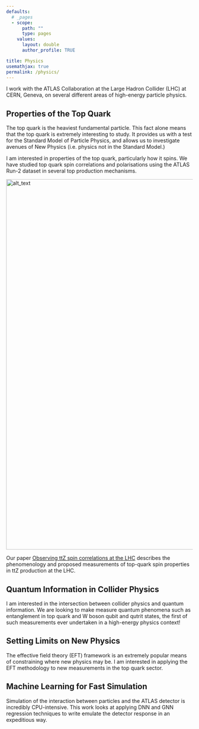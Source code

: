 ```yaml
---
defaults:
  # _pages
  - scope:
      path: ""
      type: pages
    values:
      layout: double
      author_profile: TRUE

title: Physics
usemathjax: true
permalink: /physics/
---
```


<!-- # Physics  -->

I work with the ATLAS Collaboration at the Large Hadron Collider (LHC) at CERN,
Geneva, on several different areas of high-energy particle physics.

## Properties of the Top Quark
The top quark is the heaviest fundamental particle. This fact alone means that
the top quark is extremely interesting to study. It provides us with a test for
the Standard Model of Particle Physics, and allows us to investigate
avenues of New Physics (i.e. physics not in the Standard Model.)

I am interested in properties of the top quark, particularly how it spins. We
have studied top quark spin correlations and polarisations using the ATLAS Run-2
dataset in several top production mechanisms. 

<img alt="alt_text" width="1000px"
src="https://user-images.githubusercontent.com/68130081/228815719-80efe479-eed6-4b46-937a-ab127f81e001.png"
/>

Our paper [Observing ttZ spin correlations at the
LHC](https://link.springer.com/article/10.1140/epjc/s10052-021-09605-8)
describes the phenomenology and proposed measurements of top-quark spin
properties in ttZ production at the LHC. 


## Quantum Information in Collider Physics
I am interested in the intersection between collider physics and quantum
information. We are looking to make measure quantum phenomena such as
entanglement in top quark and W boson qubit and qutrit states, the first of such
measurements ever undertaken in a high-energy physics context!

## Setting Limits on New Physics 
The effective field theory (EFT) framework is an extremely popular means of
constraining where new physics may be. I am interested in applying the EFT
methodology to new measurements in the top quark sector.

## Machine Learning for Fast Simulation
Simulation of the interaction between particles and the ATLAS detector is
incredibly CPU-intensive. This work looks at applying DNN and GNN regression
techniques to write emulate the detector response in an expeditious way. 
